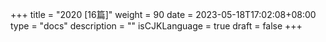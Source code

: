 +++
title = "2020  [16篇]"
weight = 90
date = 2023-05-18T17:02:08+08:00
type = "docs"
description = ""
isCJKLanguage = true
draft = false
+++